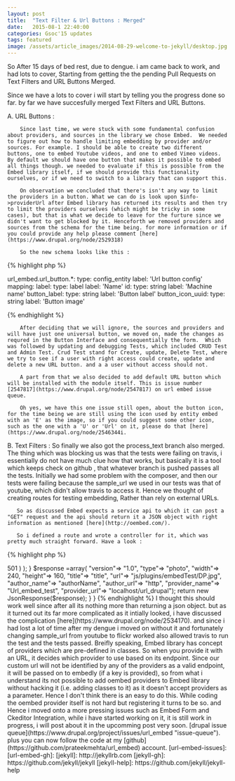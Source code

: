 ```yaml
---
layout: post
title:  "Text Filter & Url Buttons : Merged"
date:   2015-08-1 22:40:00
categories: Gsoc'15 updates
tags: featured
image: /assets/article_images/2014-08-29-welcome-to-jekyll/desktop.jpg
---
```

So After 15 days of bed rest, due to dengue. i am came back to work, and had lots to cover, Starting from getting the the pending Pull Requests on Text Filters and URL Buttons Merged.

Since we have a lots to cover i will start by telling you the progress done so far. by far we have succesfully merged Text Filters and URL Buttons.

A. URL Buttons : 
   
        Since last time, we were stuck with some fundamental confusion about providers, and sources in the library we chose Embed.  We needed to figure out how to handle limiting embedding by provider and/or sources. For example. I should be able to create two different buttons, one to embed Youtube videos, and one to embed Vimeo videos. By default we should have one button that makes it possible to embed all things though. we needed to evaluate if this is possible from the Embed library itself, if we should provide this functionality ourselves, or if we need to switch to a library that can support this.

        On observation we concluded that there's isn't any way to limit the providers in a button. What we can do is look upon $info->providerUrl after Embed library has returned its results and then try to limit the providers ourselves (which might be tricky in some cases), but that is what we decide to leave for the furture since we didn't want to get blocked by it. Henceforth we removed providers and sources from the schema for the time being. for more information or if you could provide any help please comment [here](https://www.drupal.org/node/2529318)
        
        So the new schema looks like this :

{% highlight php %}

url_embed.url_button.\*:
  type: config_entity
  label: 'Url button config'
  mapping:
    label:
      type: label
      label: 'Name'
    id: 
      type: string
      label: 'Machine name'
    button_label:
      type: string
      label: 'Button label'
    button_icon_uuid:
      type: string
      label: 'Button image'

{% endhighlight %}

        After deciding that we will ignore, the sources and providers and will have just one universal button, we moved on, made the changes as requred in the Button Interface and consequentially the form.  Which was followed by updating and debugging Tests, which included CRUD Test and Admin Test. Crud Test stand for Create, update, Delete Test, where we try to see if a user with right access could create, update and delete a new URL button. and a a user without access should not.

        A part from that we also decided to add default URL button which will be installed with the module itself. This is issue number [2547817](https://www.drupal.org/node/2547817) on url embed issue queue.

        Oh yes, we have this one issue still open, about the button icon, for the time being we are still using the icon used by entity embed with an 'E' as the image, so if you could suggest some other icon, such as the one with a 'U' or 'Url' on it, please do that [here](https://www.drupal.org/node/2546344i.

B. Text Filters : 
       So finally we also got the process_text branch also merged. The thing which was blocking us was that the tests were failing on travis, i essentially do not have much clue how that works, but basically it is a tool which keeps check on github , that whatever branch is pushed passes all the tests. Initially we had some problem with the composer, and then our tests were failing because the sample_url we used in our tests was that of youtube, which didn't allow travis to access it. Hence we thought of creating routes for testing embedding, Rather than rely on external URLs.

       So as discussed Embed expects a service api to which it can post a "GET" request and the api should return it a JSON object with right information as mentioned [here](http://oembed.com/).

       So i defined a route and wrote a controller for it, which was pretty much straight forward. Have a look :

{% highlight php %}

<?php

/**
 * @file
 * Contains \Drupal\url_embed\Controller\OembedProvider.
 */

namespace Drupal\url_embed\Controller;

use Drupal\Core\Controller\ControllerBase;
use Symfony\Component\HttpFoundation\JsonResponse;
    
/**
 * Provides a Oembed Json Response
 *
 */
class OembedProvider extends ControllerBase{


 
    /**
     * Returns a json response whenever called.
     *
     */
    public function content($url=False, $Format = 'json'){
        
        //Start by checking format
        if( $format == 'xml'){
            //throw an error as we don't support it
            return 501;//new WP_Error( 'oembed_lack_support', __( 'only JSON supported for oEmbed' ), array( 'status' => 501 ) );
        }
       
        $response =array( "version"=> "1.0",
                                   "type"=> "photo",
                                   "width"=> 240,
                                   "height"=> 160,
                                   "title"=> "title",
                                   "url"=> "js/plugins/embedTest/DP.jpg",
                                   "author_name"=> "authorName",
                                   "author_url"=> "http",
                                   "provider_name"=> "Url_embed_test",
                                   "provider_url"=> "localhost/url_drupal");  

        return new JsonResponse($response);
    }
    
}

{% endhighlight %}

I thought this should work well since after all its nothing more than returning a json object. but as it turned out its far more complicated as it intially looked, i have discussed the complication [here](https://www.drupal.org/node/2534170). and since i had lost a lot of time after my dengue i moved on without it and fortunately changing sample_url from youtube to flickr worked also allowed travis to run the test and the tests passed. Breifly speaking, Embed library has concept of providers which are pre-defined in classes. So when you provide it with an URL, it decides which provider to use based on its endpoint. Since our custom url will not be identified by any of the providers as a valid endpoint, it will be passed on to embedly (if a key is provided), so from what i understand its not possible to add oembed providers to Embed library without hacking it (i.e. adding classes to it) as it doesn't accept providers as a parameter. Hence I don't think there is an easy to do this. While coding the oembed provider itself is not hard but registering it turns to be so.

and Hence i moved onto a more pressing issues such as Embed Form and Ckeditor Integration, while i have started working on it, it is still work in progress, i will post about it in the upcomming post very soon.


[drupal issue queue](https://www.drupal.org/project/issues/url_embed "issue-queue").

plus you can now follow the code at my [github](https://github.com/prateekmehta/url_embed) account.

[url-embed-issues]: [url-embed-gh]:


[jekyll]:      http://jekyllrb.com
[jekyll-gh]:   https://github.com/jekyll/jekyll
[jekyll-help]: https://github.com/jekyll/jekyll-help
